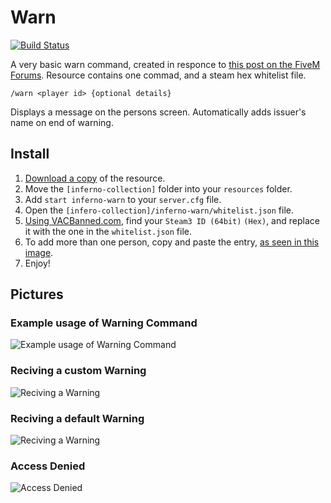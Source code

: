 # Warn

[![Build Status](https://travis-ci.com/inferno-collection/Warn.svg?branch=master)](https://travis-ci.com/inferno-collection/Warn)

A very basic warn command, created in responce to [this post on the FiveM Forums](https://forum.fivem.net/t/help-please-warn-command/732378). Resource contains one commad, and a steam hex whitelist file.

```
/warn <player id> {optional details}
```
Displays a message on the persons screen. Automatically adds issuer's name on end of warning.

## Install
1. [Download a copy](https://github.com/inferno-collection/Warn/archive/master.zip) of the resource.
2. Move the `[inferno-collection]` folder into your `resources` folder.
3. Add `start inferno-warn` to your `server.cfg` file.
4. Open the `[infero-collection]/inferno-warn/whitelist.json` file.
5. [Using VACBanned.com](http://vacbanned.com/), find your `Steam3 ID (64bit)` `(Hex)`, and replace it with the one in the `whitelist.json` file.
6. To add more than one person, copy and paste the entry, [as seen in this image](https://i.imgur.com/BN405bH.png).
7. Enjoy!

## Pictures
### Example usage of Warning Command
![Example usage of Warning Command](https://i.imgur.com/Z66lOmY.png)
### Reciving a custom Warning
![Reciving a Warning](https://i.imgur.com/4e6bLfM.png)
### Reciving a default Warning
![Reciving a Warning](https://i.imgur.com/tjLZFT6.png)
### Access Denied
![Access Denied](https://i.imgur.com/t4sKTQj.png)
